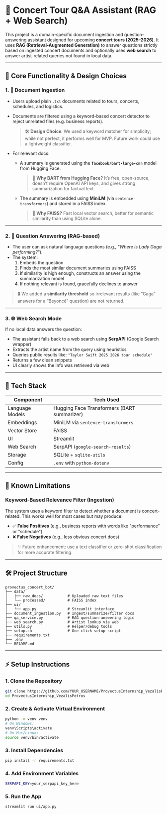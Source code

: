 # 🎵 Concert Tour Q&A Assistant (RAG + Web Search)

This project is a domain-specific document ingestion and question-answering assistant designed for upcoming **concert tours (2025–2026)**. It uses **RAG (Retrieval-Augmented Generation)** to answer questions strictly based on ingested concert documents and optionally uses **web search** to answer artist-related queries not found in local data.

---


## 🔄 Core Functionality & Design Choices

### 1. 📄 Document Ingestion

- Users upload plain `.txt` documents related to tours, concerts, schedules, and logistics.
- Documents are filtered using a keyword-based concert detector to reject unrelated files (e.g. business reports).  
  > 🛠 **Design Choice**: We used a keyword matcher for simplicity; while not perfect, it performs well for MVP. Future work could use a lightweight classifier.

- For relevant docs:
  - A summary is generated using the **`facebook/bart-large-cnn`** model from Hugging Face.
    > 🧠 **Why BART from Hugging Face?** It’s free, open-source, doesn’t require OpenAI API keys, and gives strong summarization for factual text.

  - The summary is embedded using **MiniLM** (via `sentence-transformers`) and stored in a FAISS index.
    > 💾 **Why FAISS?** Fast local vector search, better for semantic similarity than using SQLite alone.

---

### 2. 🤔 Question Answering (RAG-based)

- The user can ask natural language questions (e.g., *"Where is Lady Gaga performing?"*).
- The system:
  1. Embeds the question
  2. Finds the most similar document summaries using FAISS
  3. If similarity is high enough, constructs an answer using the summarization model
  4. If nothing relevant is found, gracefully declines to answer

> 🔒 We added a **similarity threshold** so irrelevant results (like “Gaga” answers for a “Beyoncé” question) are not returned.

---

### 3. 🌐 Web Search Mode

If no local data answers the question:
- The assistant falls back to a web search using **SerpAPI** (Google Search wrapper)
- Extracts the artist name from the query using heuristics
- Queries public results like: `"Taylor Swift 2025 2026 tour schedule"`
- Returns a few clean snippets
- UI clearly shows the info was retrieved via web

---

## 🎨 Tech Stack

| Component       | Tech Used |
|----------------|-----------|
| Language Models| Hugging Face Transformers (BART summarizer) |
| Embeddings     | MiniLM via `sentence-transformers` |
| Vector Store   | FAISS     |
| UI             | Streamlit |
| Web Search     | SerpAPI (`google-search-results`) |
| Storage        | SQLite + `sqlite-utils` |
| Config         | `.env` with `python-dotenv` |

---

## 🚫 Known Limitations

### Keyword-Based Relevance Filter (Ingestion)
The system uses a keyword filter to detect whether a document is concert-related. This works well for most cases but may produce:
- ✅ **False Positives** (e.g., business reports with words like "performance" or "schedule")
- ❌ **False Negatives** (e.g., less obvious concert docs)

> ✨ Future enhancement: use a text classifier or zero-shot classification for more accurate filtering.

---




## 🛠️ Project Structure

```plaintext
provectus_concert_bot/
├── data/
│   ├── raw_docs/           # Uploaded raw text files
│   └── processed/          # FAISS index
├── ui/
│   └── app.py              # Streamlit interface
├── document_ingestion.py   # Ingest/summarize/filter docs
├── qa_service.py           # RAG question-answering logic
├── web_search.py           # Artist lookup via web
├── utils.py                # Helper/debug tools
├── setup.sh                # One-click setup script
├── requirements.txt
├── .env
└── README.md
```
---

## ⚡ Setup Instructions

### 1. Clone the Repository
```bash
git clone https://github.com/YOUR_USERNAME/ProvectusInternship_VezalisPetros.git
cd ProvectusInternship_VezalisPetros
```
### 2.  Create & Activate Virtual Environment
```bash
python -m venv venv
# On Windows:
venv\Scripts\activate
# On Mac/Linux:
source venv/bin/activate
```
### 3.  Install Dependencies
```bash
pip install -r requirements.txt
```
### 4. Add Environment Variables
```bash
SERPAPI_KEY=your_serpapi_key_here
```
### 5. Run the App
```bash
streamlit run ui/app.py
```


